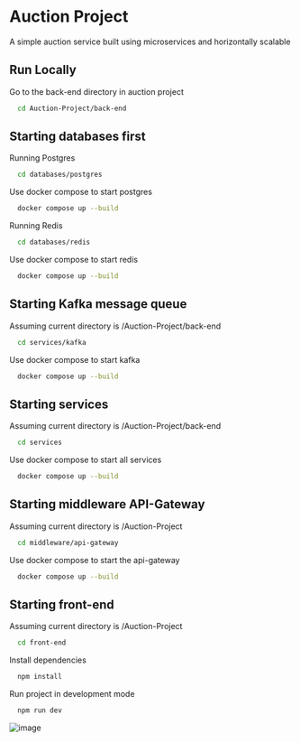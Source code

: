 
# Auction Project

A simple auction service built using microservices and horizontally scalable

## Run Locally

Go to the back-end directory in auction project

```bash
  cd Auction-Project/back-end
```

## Starting databases first

Running Postgres

```bash
  cd databases/postgres
```
Use docker compose to start postgres
```bash
  docker compose up --build
```

Running Redis

```bash
  cd databases/redis
```
Use docker compose to start redis
```bash
  docker compose up --build
```

## Starting Kafka message queue
Assuming current directory is /Auction-Project/back-end

```bash
  cd services/kafka
```
Use docker compose to start kafka
```bash
  docker compose up --build
```

## Starting services
Assuming current directory is /Auction-Project/back-end

```bash
  cd services
```
Use docker compose to start all services
```bash
  docker compose up --build
```


## Starting middleware API-Gateway
Assuming current directory is /Auction-Project

```bash
  cd middleware/api-gateway
```
Use docker compose to start the api-gateway
```bash
  docker compose up --build
```

## Starting front-end
Assuming current directory is /Auction-Project

```bash
  cd front-end
```
Install dependencies
```bash
  npm install
```
Run project in development mode
```bash
  npm run dev
```
![image](https://github.com/user-attachments/assets/1959a631-6803-478e-b2f0-9856bbc48651)
